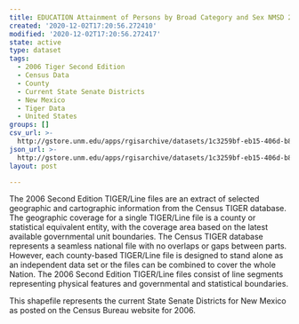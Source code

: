 ```yaml
---
title: EDUCATION Attainment of Persons by Broad Category and Sex NMSD 2000
created: '2020-12-02T17:20:56.272410'
modified: '2020-12-02T17:20:56.272417'
state: active
type: dataset
tags:
  - 2006 Tiger Second Edition
  - Census Data
  - County
  - Current State Senate Districts
  - New Mexico
  - Tiger Data
  - United States
groups: []
csv_url: >-
  http://gstore.unm.edu/apps/rgisarchive/datasets/1c3259bf-eb15-406d-b899-a569c606862c/nms253data145801644_sts_view.derived.csv
json_url: >-
  http://gstore.unm.edu/apps/rgisarchive/datasets/1c3259bf-eb15-406d-b899-a569c606862c/nms253data145801644_sts_view.derived.json
layout: post

---
```

The 2006 Second Edition TIGER/Line files are an extract of selected geographic and cartographic information from the Census TIGER database.  The geographic coverage for a single TIGER/Line file is a county or statistical equivalent entity, with the coverage area based on the latest available governmental unit boundaries. The Census TIGER database represents a seamless national file with no overlaps or gaps between parts.  However, each county-based TIGER/Line file is designed to stand alone as an independent data set or the files can be combined to cover the whole Nation.  The 2006 Second Edition  TIGER/Line files consist of line segments representing physical features and governmental and statistical boundaries.  

This shapefile represents the current State Senate Districts for New Mexico as posted on the Census Bureau website for 2006.
